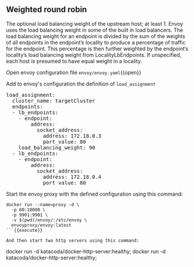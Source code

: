 ## Weighted round robin

The optional load balancing weight of the upstream host; at least 1. Envoy uses the load balancing weight in some of the built in load balancers. The load balancing weight for an endpoint is divided by the sum of the weights of all endpoints in the endpoint’s locality to produce a percentage of traffic for the endpoint. This percentage is then further weighted by the endpoint’s locality’s load balancing weight from LocalityLbEndpoints. If unspecified, each host is presumed to have equal weight in a locality.

Open envoy configuration file `envoy/envoy.yaml`{{open}}

Add to envoy's configuration the definition of `load_assignment`
<pre class="file" data-filename="envoy.yaml" data-target="append">
load_assignment:
  cluster_name: targetCluster
  endpoints:
  - lb_endpoints:
    - endpoint:
        address:
          socket_address:
            address: 172.18.0.3
            port_value: 80
    load_balancing_weight: 90
  - lb_endpoints:
    - endpoint:
        address:
          socket_address:
            address: 172.18.0.4
            port_value: 80
</pre>


Start the envoy proxy with the defined configuration using this command:

```
docker run --name=proxy -d \
  -p 80:10000 \
  -p 9901:9901 \
  -v $(pwd)/envoy/:/etc/envoy \
  envoyproxy/envoy:latest
```{{execute}}

And then start two http servers using this command:
```
docker run -d katacoda/docker-http-server:healthy;
docker run -d katacoda/docker-http-server:healthy;
```{{execute}}
